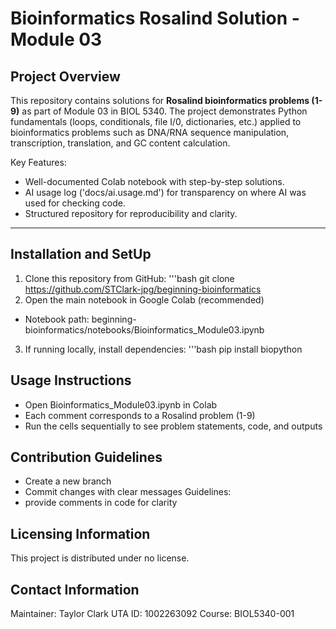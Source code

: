 # Bioinformatics Rosalind Solution - Module 03

## Project Overview
This repository contains solutions for **Rosalind bioinformatics problems (1-9)** as part of Module 03 in BIOL 5340. The project demonstrates Python fundamentals (loops, conditionals, file I/0, dictionaries, etc.) applied to bioinformatics problems such as DNA/RNA sequence manipulation, transcription, translation, and GC content calculation. 

Key Features:
- Well-documented Colab notebook with step-by-step solutions.
- AI usage log ('docs/ai.usage.md') for transparency on where AI was used for checking code.
- Structured repository for reproducibility and clarity.

---

## Installation and SetUp
1. Clone this repository from GitHub:
'''bash
git clone https://github.com/STClark-jpg/beginning-bioinformatics
2. Open the main notebook in Google Colab (recommended)
- Notebook path: beginning-bioinformatics/notebooks/Bioinformatics_Module03.ipynb
3. If running locally, install dependencies:
'''bash
pip install biopython
## Usage Instructions
- Open Bioinformatics_Module03.ipynb in Colab
- Each comment corresponds to a Rosalind problem (1-9)
- Run the cells sequentially to see problem statements, code, and outputs
## Contribution Guidelines
- Create a new branch
- Commit changes with clear messages
Guidelines:
- provide comments in code for clarity
## Licensing Information
This project is distributed under no license.
## Contact Information
Maintainer: Taylor Clark
UTA ID: 1002263092
Course: BIOL5340-001
